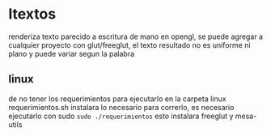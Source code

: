 # ltextos

renderiza texto parecido  a escritura de mano en opengl, se puede agregar a cualquier proyecto con glut/freeglut, el texto resultado no es uniforme ni plano y puede variar segun la palabra



## linux

de no tener los requerimientos para ejecutarlo en la carpeta linux requerimientos.sh instalara lo necesario para correrlo, es necesario ejecutarlo con sudo ```sudo ./requerimientos``` esto instalara freeglut y mesa-utils
